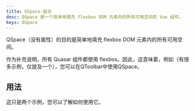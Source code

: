 ```yaml
---
title: QSpace-留白
desc: QSpace 是一个简单地填充 flexbox DOM 元素内的所有可用空间的 Vue 组件。
keys: QSpace
---
```


QSpace（没有属性）的目的是简单地填充 flexbox DOM 元素内的所有可用空间。

作为补充说明，所有 Quasar 组件都使用 flexbox。因此，这意味着，例如（有很多示例，仅提及一个），您可以在QToolbar中使用QSpace。

## 用法

这只是两个示例，您可以了解如何使用它。

<doc-example title="基础" file="QSpace/Basic" />
